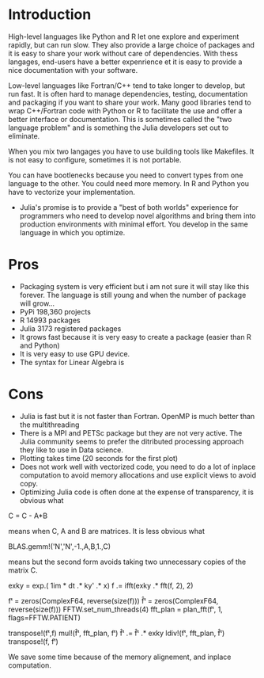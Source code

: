 # Introduction

High-level languages like Python and R let one explore and experiment rapidly, but can run slow. They also provide a large choice of packages and it is easy to share your work without care of dependencies. With thess langages, end-users have 
a better expenrience et it is easy to provide a nice documentation with
your software. 

Low-level languages like Fortran/C++
tend to take longer to develop, but run fast. It is often hard to manage dependencies, testing, documentation and packaging if you want to share your work. Many good libraries tend to wrap C++/Fortran code with Python or R to facilitate the use and offer a better interface or documentation. This is sometimes
called the "two language problem" and is something the Julia
developers set out to eliminate.

When you mix two langages you have to use building tools like
Makefiles. It is not easy to configure, sometimes it is not portable.

You can have bootlenecks because you need to convert types from one
language to the other.  You could need more memory. In R and Python
you have to vectorize your implementation.

- Julia's promise is to provide a "best of both worlds" experience for 
programmers who need to develop novel algorithms and bring them into 
production environments with minimal effort.
You develop in the same language in which you optimize.


# Pros

- Packaging system is very efficient but i am not sure it will stay like this forever. The language is still young and when the number of package will grow...
- PyPi 198,360 projects
- R 14993 packages
- Julia 3173 registered packages
- It grows fast because it is very easy to create a package (easier than R and Python)
- It is very easy to use GPU device.
- The syntax for Linear Algebra is 

# Cons
- Julia is fast but it is not faster than Fortran. OpenMP is much better than 
the multithreading 
- There is a MPI and PETSc package but they are not very active. The Julia community seems to prefer the ditributed processing approach they like to use in Data science.
- Plotting takes time (20 seconds for the first plot)
- Does not work well with vectorized code, you need to do a lot of inplace computation
to avoid memory allocations and use explicit views to avoid copy.
- Optimizing Julia code is often done at the expense of transparency, it is obvious what 

 C = C - A*B

means when C, A and B are matrices.  It is less obvious what

  BLAS.gemm!('N','N',-1.,A,B,1.,C)

means but the second form avoids taking two unnecessary copies of the matrix C.

exky = exp.( 1im * dt .* ky' .* x)
f .= ifft(exky .* fft(f, 2), 2)

fᵗ = zeros(ComplexF64, reverse(size(f)))
f̂ᵗ = zeros(ComplexF64, reverse(size(f)))
FFTW.set_num_threads(4)
fft_plan = plan_fft(fᵗ, 1, flags=FFTW.PATIENT)

transpose!(fᵗ,f)
mul!(f̂ᵗ,  fft_plan, fᵗ)
f̂ᵗ .= f̂ᵗ .* exky
ldiv!(fᵗ, fft_plan, f̂ᵗ)
transpose!(f, fᵗ)

We save some time because of the memory alignement, and inplace computation.
